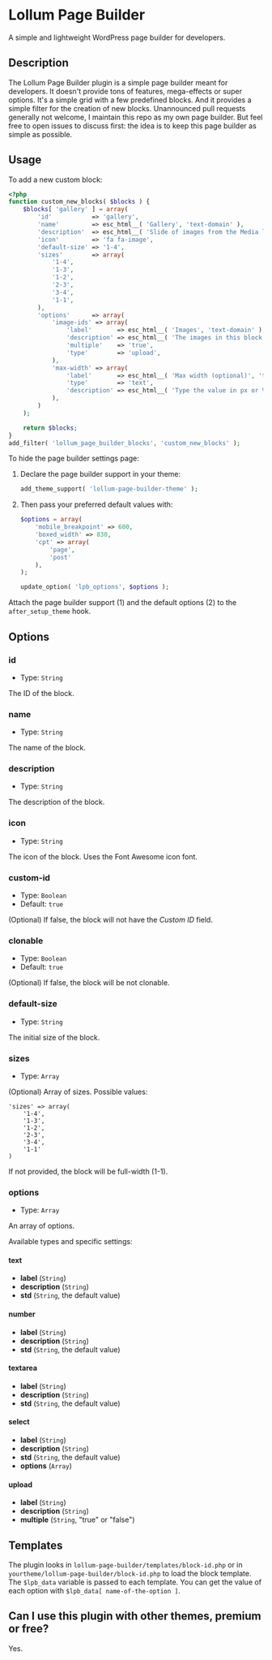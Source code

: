 # Lollum Page Builder
A simple and lightweight WordPress page builder for developers.

## Description
The Lollum Page Builder plugin is a simple page builder meant for developers. It doesn't provide tons of features, mega-effects or super options. It's a simple grid with a few predefined blocks. And it provides a simple filter for the creation of new blocks. Unannounced pull requests generally not welcome, I maintain this repo as my own page builder. But feel free to open issues to discuss first: the idea is to keep this page builder as simple as possible.

## Usage

To add a new custom block:

```php
<?php
function custom_new_blocks( $blocks ) {
	$blocks[ 'gallery' ] = array(
		'id'           => 'gallery',
		'name'         => esc_html__( 'Gallery', 'text-domain' ),
		'description'  => esc_html__( 'Slide of images from the Media library', 'text-domain' ),
		'icon'         => 'fa fa-image',
		'default-size' => '1-4',
		'sizes'        => array(
			'1-4',
			'1-3',
			'1-2',
			'2-3',
			'3-4',
			'1-1',
		),
		'options'      => array(
			'image-ids' => array(
				'label'       => esc_html__( 'Images', 'text-domain' ),
				'description' => esc_html__( 'The images in this block are not cropped (original size uploaded)', 'text-domain' ),
				'multiple'    => 'true',
				'type'        => 'upload',
			),
			'max-width' => array(
				'label'       => esc_html__( 'Max width (optional)', 'text-domain' ),
				'type'        => 'text',
				'description' => esc_html__( 'Type the value in px or % (ie. 600px or 80%)', 'text-domain' ),
			),
		)
	);

	return $blocks;
}
add_filter( 'lollum_page_builder_blocks', 'custom_new_blocks' );
```

To hide the page builder settings page:

1. Declare the page builder support in your theme:

	```php
	add_theme_support( 'lollum-page-builder-theme' );
	```

2. Then pass your preferred default values with:

	```php
	$options = array(
		'mobile_breakpoint' => 600,
		'boxed_width' => 830,
		'cpt' => array(
			'page',
			'post'
		),
	);

	update_option( 'lpb_options', $options );
	```

Attach the page builder support (1) and the default options (2) to the `after_setup_theme` hook.

## Options

### id
- Type: `String`

The ID of the block.

### name
- Type: `String`

The name of the block.

### description
- Type: `String`

The description of the block.

### icon
- Type: `String`

The icon of the block. Uses the Font Awesome icon font.

### custom-id
- Type: `Boolean`
- Default: `true`

(Optional) If false, the block will not have the *Custom ID* field.

### clonable
- Type: `Boolean`
- Default: `true`

(Optional) If false, the block will be not clonable.

### default-size
- Type: `String`

The initial size of the block.

### sizes
- Type: `Array`

(Optional) Array of sizes. Possible values:

```
'sizes' => array(
	'1-4',
	'1-3',
	'1-2',
	'2-3',
	'3-4',
	'1-1'
)
```
If not provided, the block will be full-width (1-1).

### options
- Type: `Array`

An array of options.

Available types and specific settings:

#### text
- **label** (`String`)
- **description** (`String`)
- **std** (`String`, the default value)

#### number
- **label** (`String`)
- **description** (`String`)
- **std** (`String`, the default value)

#### textarea
- **label** (`String`)
- **description** (`String`)
- **std** (`String`, the default value)

#### select
- **label** (`String`)
- **description** (`String`)
- **std** (`String`, the default value)
- **options** (`Array`)

#### upload
- **label** (`String`)
- **description** (`String`)
- **multiple** (`String`, "true" or "false")

## Templates
The plugin looks in `lollum-page-builder/templates/block-id.php` or in `yourtheme/lollum-page-builder/block-id.php` to load the block template. The `$lpb_data` variable is passed to each template. You can get the value of each option with `$lpb_data[ name-of-the-option ]`.

## Can I use this plugin with other themes, premium or free?
Yes.
